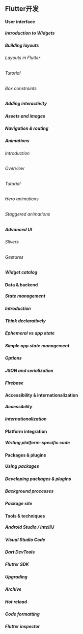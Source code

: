## Flutter开发

#### User interface

##### Introduction to Widgets
##### Building layouts
###### Layouts in Flutter
###### Tutorial
###### Box constraints

##### Adding interactivity
##### Assets and images
##### Navigation & routing

##### Animations
###### Introduction
###### Overview
###### Tutorial
###### Hero animations
###### Staggered animations

##### Advanced UI

###### Slivers
###### Gestures

##### Widget catalog

#### Data & backend

##### State management
##### Introduction
##### Think declaratively
##### Ephemeral vs app state
##### Simple app state management
##### Options

##### JSON and serialization
##### Firebase

#### Accessibility & internationalization

##### Accessibility
##### Internationalization

#### Platform integration

##### Writing platform-specific code

#### Packages & plugins

##### Using packages
##### Developing packages & plugins
##### Background processes
##### Package site

#### Tools & techniques

##### Android Studio / IntelliJ
##### Visual Studio Code
##### Dart DevTools
##### Flutter SDK
##### Upgrading
##### Archive

##### Hot reload
##### Code formatting
##### Flutter inspector

